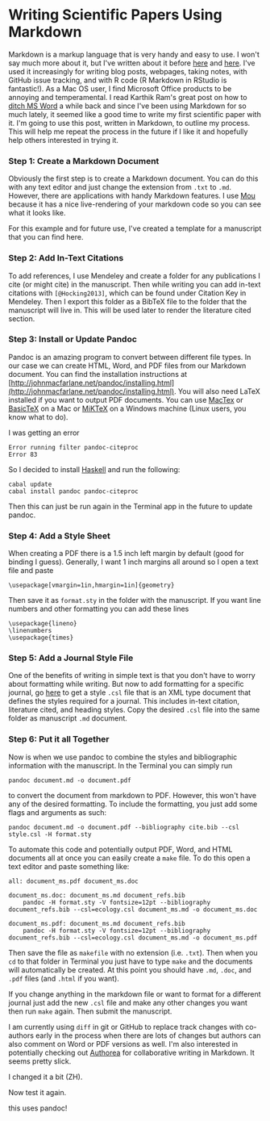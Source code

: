 Writing Scientific Papers Using Markdown
====================

Markdown is a markup language that is very handy and easy to use. I won't say much more about it, but I've written about it before [here](http://danieljhocking.wordpress.com/2013/09/25/knitting-beautiful-documents-in-rstudio/) and [here](http://danieljhocking.wordpress.com/2014/04/07/electronic-lab-notebook-take-1/). I've used it increasingly for writing blog posts, webpages, taking notes, with GitHub issue tracking, and with R code (R Markdown in RStudio is fantastic!). As a Mac OS user, I find Microsoft Office products to be annoying and temperamental. I read Karthik Ram's great post on how to [ditch MS Word](http://inundata.org/2012/12/04/how-to-ditch-word/) a while back and since I've been using Markdown for so much lately, it seemed like a good time to write my first scientific paper with it. I'm going to use this post, written in Markdown, to outline my process. This will help me repeat the process in the future if I like it and hopefully help others interested in trying it.

### Step 1: Create a Markdown Document
Obviously the first step is to create a Markdown document. You can do this with any text editor and just change the extension from `.txt` to `.md`. However, there are applications with handy Markdown features. I use [Mou](http://25.io/mou/) because it has a nice live-rendering of your markdown code so you can see what it looks like.

For this example and for future use, I've created a template for a manuscript that you can find here.

### Step 2: Add In-Text Citations
To add references, I use Mendeley and create a folder for any publications I cite (or might cite) in the manuscript. Then while writing you can add in-text citations with `[@Hocking2013]`, which can be found under Citation Key in Mendeley. Then I export this folder as a BibTeX file to the folder that the manuscript will live in. This will be used later to render the literature cited section.

### Step 3: Install or Update Pandoc
Pandoc is an amazing program to convert between different file types. In our case we can create HTML, Word, and PDF files from our Markdown document. You can find the installation instructions at [http://johnmacfarlane.net/pandoc/installing.html](http://johnmacfarlane.net/pandoc/installing.html). You will also need LaTeX installed if you want to output PDF documents. You can use [MacTex](https://tug.org/mactex/) or [BasicTeX](http://www.tug.org/mactex/morepackages.html) on a Mac or [MiKTeX](http://miktex.org/) on a Windows machine (Linux users, you know what to do).

I was getting an error

```
Error running filter pandoc-citeproc
Error 83
```

So I decided to install [Haskell](https://www.haskell.org/platform/) and run the following:

```
cabal update
cabal install pandoc pandoc-citeproc
```

Then this can just be run again in the Terminal app in the future to update pandoc.


### Step 4: Add a Style Sheet
When creating a PDF there is a 1.5 inch left margin by default (good for binding I guess). Generally, I want 1 inch margins all around so I open a text file and paste

```
\usepackage[vmargin=1in,hmargin=1in]{geometry}
```

Then save it as `format.sty` in the folder with the manuscript. If you want line numbers and other formatting you can add these lines

```
\usepackage{lineno}
\linenumbers
\usepackage{times}
```

### Step 5: Add a Journal Style File
One of the benefits of writing in simple text is that you don't have to worry about formatting while writing. But now to add formatting for a specific journal, go [here](https://github.com/citation-style-language/styles) to get a style `.csl` file that is an XML type document that defines the styles required for a journal. This includes in-text citation, literature cited, and heading styles. Copy the desired `.csl` file into the same folder as manuscript `.md` document.


### Step 6: Put it all Together
Now is when we use pandoc to combine the styles and bibliographic information with the manuscript. In the Terminal you can simply run

```
pandoc document.md -o document.pdf
```

to convert the document from markdown to PDF. However, this won't have any of the desired formatting. To include the formatting, you just add some flags and arguments as such:

```
pandoc document.md -o document.pdf --bibliography cite.bib --csl style.csl -H format.sty
```

To automate this code and potentially output PDF, Word, and HTML documents all at once you can easily create a `make` file. To do this open a text editor and paste something like:

```
all: document_ms.pdf document_ms.doc

document_ms.doc: document_ms.md document_refs.bib
	pandoc -H format.sty -V fontsize=12pt --bibliography document_refs.bib --csl=ecology.csl document_ms.md -o document_ms.doc

document_ms.pdf: document_ms.md document_refs.bib
	pandoc -H format.sty -V fontsize=12pt --bibliography document_refs.bib --csl=ecology.csl document_ms.md -o document_ms.pdf
```

Then save the file as `makefile` with no extension (i.e. `.txt`). Then when you `cd` to that folder in Terminal you just have to type `make` and the documents will automatically be created. At this point you should have `.md`, `.doc`, and `.pdf` files (and `.html` if you want). 

If you change anything in the markdown file or want to format for a different journal just add the new `.csl` file and make any other changes you want then run `make` again. Then submit the manuscript.

I am currently using `diff` in git or GitHub to replace track changes with co-authors early in the process when there are lots of changes but authors can also comment on Word or PDF versions as well. I'm also interested in potentially checking out [Authorea](https://www.authorea.com/) for collaborative writing in Markdown. It seems pretty slick.

I changed it a bit (ZH).

Now test it again.

this uses pandoc!


